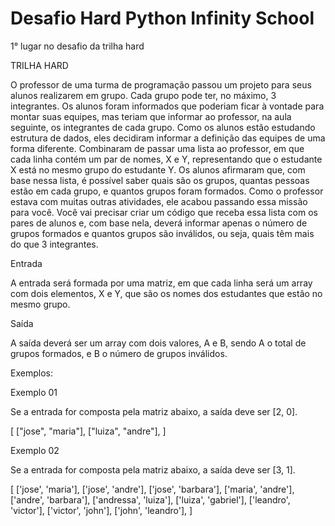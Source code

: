 # Desafio Hard Python Infinity School
1° lugar no desafio da trilha hard

TRILHA HARD

O professor de uma turma de programação passou um projeto para seus alunos realizarem em grupo. Cada grupo pode ter, no máximo, 3 integrantes.
Os alunos foram informados que poderiam ficar à vontade para montar suas equipes, mas teriam que informar ao professor, na aula seguinte, os integrantes de cada grupo.
Como os alunos estão estudando estrutura de dados, eles decidiram informar a definição das equipes de uma forma diferente. Combinaram de passar uma lista ao professor, em que cada linha contém um par de nomes, X e Y, representando que o estudante X está no mesmo grupo do estudante Y.
Os alunos afirmaram que, com base nessa lista, é possível saber quais são os grupos, quantas pessoas estão em cada grupo, e quantos grupos foram formados. Como o professor estava com muitas outras atividades, ele acabou passando essa missão para você. Você vai precisar criar um código que receba essa lista com os pares de alunos e, com base nela, deverá informar apenas o número de grupos formados e quantos grupos são inválidos, ou seja, quais têm mais do que 3 integrantes.

Entrada

A entrada será formada por uma matriz, em que cada linha será um array com dois elementos, X e Y, que são os nomes dos estudantes que estão no mesmo grupo.

Saída

A saída deverá ser um array com dois valores, A e B, sendo A o total de grupos formados, e B o número de grupos inválidos.

Exemplos:

Exemplo 01

Se a entrada for composta pela matriz abaixo, a saída deve ser [2, 0].

[
  ["jose", "maria"],
  ["luiza", "andre"],
]

Exemplo 02

Se a entrada for composta pela matriz abaixo, a saída deve ser [3, 1].

[
 ['jose', 'maria'],
  ['jose', 'andre'],
  ['jose', 'barbara'],
  ['maria', 'andre'],
  ['andre', 'barbara'],
  ['andressa', 'luiza'],
  ['luiza', 'gabriel'],
  ['leandro', 'victor'],
  ['victor', 'john'],
  ['john', 'leandro'], 
]
